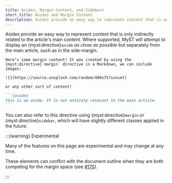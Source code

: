 ```yaml
---
title: Asides, Margin Content, and Sidebars
short_title: Asides and Margin Content
description: Asides provide an easy way to represent content that is only indirectly related to the article's main content, such as in the sidebar or margin.
---
```


Asides provide an easy way to represent content that is only indirectly related to the article's main content. Where supported, MyST will attempt to display an {myst:directive}`aside` _as close as possible_ but separately from the main article, such as in the side-margin.

```{aside}
Here’s some margin content! It was created by using the {myst:directive}`margin` directive in a Markdown, we can include images:

![](https://source.unsplash.com/random/400x75?sunset)

or any other sort of content!
```

````markdown
```{aside}
This is an aside. It is not entirely relevant to the main article.
```
````

You can also refer to this directive using {myst:directive}`margin` or {myst:directive}`sidebar`, which will have slightly different classes applied in the future.

:::{warning} Experimental

Many of the features on this page are experimental and may change at any time.

These elements can conflict with the document outline when they are both competing for the margin space (see [#170](https://github.com/executablebooks/myst-theme/issues/170)).

:::
